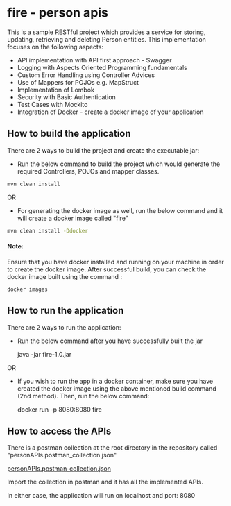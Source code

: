 # fire - person apis

This is a sample RESTful project which provides a service for storing, updating,
retrieving and deleting Person entities.
This implementation focuses on the following aspects:
* API implementation with API first approach - Swagger
* Logging with Aspects Oriented Programming fundamentals
* Custom Error Handling using Controller Advices
* Use of Mappers for POJOs e.g. MapStruct
* Implementation of Lombok
* Security with Basic Authentication
* Test Cases with Mockito
* Integration of Docker - create a docker image of your application

## How to build the application

There are 2 ways to build the project and create the executable jar:

* Run the below command to build the project which would generate the required Controllers, POJOs and mapper classes.
```bash
mvn clean install
````
OR 

* For generating the docker image as well, run the below command and it will create a docker image called "fire"
```bash
mvn clean install -Ddocker
```
#### Note: 
Ensure that you have docker installed and running on your machine in order to create the docker image.
After successful build, you can check the docker image built using the command :

    docker images

## How to run the application

There are 2 ways to run the application:

* Run the below command after you have successfully built the jar

    
    java -jar fire-1.0.jar

OR 

* If you wish to run the app in a docker container, make sure you have created the docker image using the above mentioned build command (2nd method). Then, run the below command:

    
    docker run -p 8080:8080 fire
    
    
## How to access the APIs

There is a postman collection at the root directory in the repository called "personAPIs.postman_collection.json"

[personAPIs.postman_collection.json](https://github.com/VivekThusu/fire/blob/master/personAPIs.postman_collection.json)    

Import the collection in postman and it has all the implemented APIs.

In either case, the application will run on localhost and port: 8080

